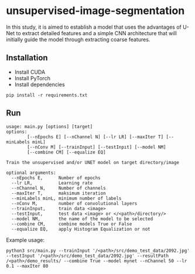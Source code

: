 # unsupervised-image-segmentation
In this study, it is aimed to establish a model that uses the advantages of U-Net to extract detailed features and a simple CNN architecture that will initially guide the model through extracting coarse features.

## Installation
- Install CUDA
- Install PyTorch
- Install dependencies
```console
pip install -r requirements.txt
```

## Run
```console
usage: main.py [options] [target]
options:
        [--nEpochs E] [--nChannel N] [--lr LR] [--maxIter T] [--minLabels minL]
        [--nConv M] [--trainInput] [--testInpıt] [--model NM]
        [--combine CM] [--equalize EQ]

Train the unsupervised and/or UNET model on target directory/image 

optional arguments:
  --nEpochs E,      Number of epochs
  --lr LR,          Learning rate
  --nChannel N,     Number of channels
  --maxIter T,      maksimum iteration
  --minLabels minL, minimum number of labels 
  --nConv M,        number of convolutional layers
  --trainInput,     train data <image>
  --testInput,      test data <image> or </<path>/directory/>
  --model NM,       the name of the model to be selected
  --combine CM,     combine models True or False
  --equalize EQ,    apply Histogram Equalization or not
```
Example usage:
```console
python3 src/main.py --trainInput '/<path>/src/demo_test_data/2092.jpg' --testInput '/<path>/src/demo_test_data/2092.jpg' --resultPath /<path>/demo_results/ --combine True --model mynet --nChannel 50 --lr 0.1 --maxIter 80
```
